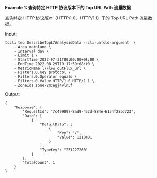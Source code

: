 **Example 1: 查询特定 HTTP 协议版本下的 Top URL Path 流量数据**

查询特定 HTTP 协议版本（HTTP/1.0、HTTP/1.1）下的 Top URL Path 流量数据。

Input: 

```
tccli teo DescribeTopL7AnalysisData --cli-unfold-argument  \
    --Area mainland \
    --Interval day \
    --Limit 1 \
    --StartTime 2022-07-31T00:00:00+08:00 \
    --EndTime 2022-08-29T19:17:59+08:00 \
    --MetricName l7Flow_outFlux_url \
    --Filters.0.Key protocol \
    --Filters.0.Operator equals \
    --Filters.0.Value HTTP/1.0 HTTP/1.1 \
    --ZoneIds zone-2mzegj4vln5f
```

Output: 
```
{
    "Response": {
        "RequestId": "7c499897-8ad9-4a2d-884e-6154f283d723",
        "Data": [
            {
                "DetailData": [
                    {
                        "Key": "/",
                        "Value": 1210001
                    }
                ],
                "TypeKey": "251227260"
            }
        ],
        "TotalCount": 1
    }
}
```

